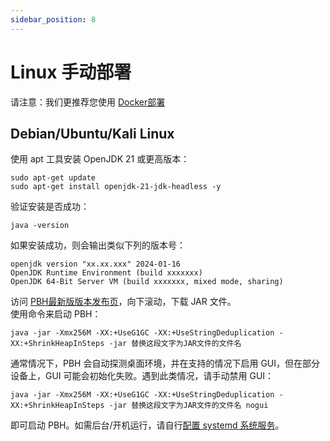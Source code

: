 ```yaml
---
sidebar_position: 8
---
```



# Linux 手动部署

请注意：我们更推荐您使用 [Docker部署](./Docker.md)

## Debian/Ubuntu/Kali Linux

使用 apt 工具安装 OpenJDK 21 或更高版本：

```shell
sudo apt-get update
sudo apt-get install openjdk-21-jdk-headless -y
```

验证安装是否成功：

```shell
java -version
```

如果安装成功，则会输出类似下列的版本号：

```plain
openjdk version "xx.xx.xxx" 2024-01-16
OpenJDK Runtime Environment (build xxxxxxx)
OpenJDK 64-Bit Server VM (build xxxxxxx, mixed mode, sharing)
```

访问 [PBH最新版版本发布页](https://github.com/PBH-BTN/PeerBanHelper/releases/latest)，向下滚动，下载 JAR 文件。  
使用命令来启动 PBH：
```shell
java -jar -Xmx256M -XX:+UseG1GC -XX:+UseStringDeduplication -XX:+ShrinkHeapInSteps -jar 替换这段文字为JAR文件的文件名
```
通常情况下，PBH 会自动探测桌面环境，并在支持的情况下启用 GUI，但在部分设备上，GUI 可能会初始化失败。遇到此类情况，请手动禁用 GUI：

```shell
java -jar -Xmx256M -XX:+UseG1GC -XX:+UseStringDeduplication -XX:+ShrinkHeapInSteps -jar 替换这段文字为JAR文件的文件名 nogui
```

即可启动 PBH。如需后台/开机运行，请自行[配置 systemd 系统服务](https://github.com/PBH-BTN/PeerBanHelper/issues/179#issuecomment-2198225784)。
